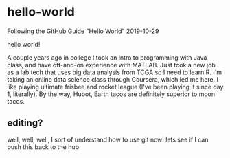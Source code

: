 # hello-world
Following the GitHub Guide "Hello World" 2019-10-29

hello world!

A couple years ago in college I took an intro to programming with Java class, and have off-and-on experience with MATLAB. Just took a new job as a lab tech that uses big data analysis from TCGA so I need to learn R. I'm taking an online data science class through Coursera, which led me here.
I like playing ultimate frisbee and rocket league (I've been playing it since day 1, literally).
By the way, Hubot, Earth tacos are definitely superior to moon tacos.

## editing?

well, well, well, I sort of understand how to use git now! lets see if I can push this back to the hub
